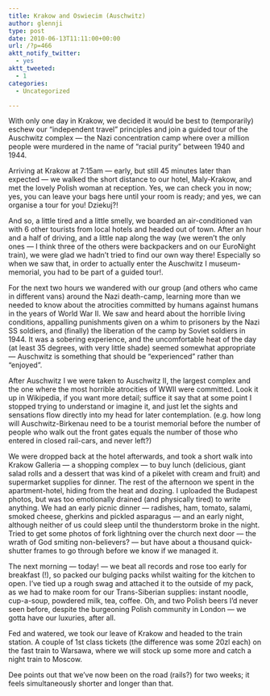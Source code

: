 ```yaml
---
title: Krakow and Oswiecim (Auschwitz)
author: glennji
type: post
date: 2010-06-13T11:11:00+00:00
url: /?p=466
aktt_notify_twitter:
  - yes
aktt_tweeted:
  - 1
categories:
  - Uncategorized

---
```

<!-- p, li { white-space: pre-wrap; } -->

<!--StartFragment-->With only one day in Krakow, we decided it would be best to (temporarily) eschew our &#8220;independent travel&#8221; principles and join a guided tour of the Auschwitz complex &#8212; the Nazi concentration camp where over a million people were murdered in the name of &#8220;racial purity&#8221; between 1940 and 1944.


  
Arriving at Krakow at 7:15am &#8212; early, but still 45 minutes later than expected &#8212; we walked the short distance to our hotel, Maly-Krakow, and met the lovely Polish woman at reception. Yes, we can check you in now; yes, you can leave your bags here until your room is ready; and yes, we can organise a tour for you! Dziekuj?!
  
And so, a little tired and a little smelly, we boarded an air-conditioned van with 6 other tourists from local hotels and headed out of town. After an hour and a half of driving, and a little nap along the way (we weren&#8217;t the only ones &#8212; I think three of the others were backpackers and on our EuroNight train), we were glad we hadn&#8217;t tried to find our own way there! Especially so when we saw that, in order to actually enter the Auschwitz I museum-memorial, you had to be part of a guided tour!.
  
For the next two hours we wandered with our group (and others who came in different vans) around the Nazi death-camp, learning more than we needed to know about the atrocities committed by humans against humans in the years of World War II. We saw and heard about the horrible living conditions, appalling punishments given on a whim to prisoners by the Nazi SS soldiers, and (finally) the liberation of the camp by Soviet soldiers in 1944. It was a sobering experience, and the uncomfortable heat of the day (at least 35 degrees, with very little shade) seemed somewhat appropriate &#8212; Auschwitz is something that should be &#8220;experienced&#8221; rather than &#8220;enjoyed&#8221;.
  
After Auschwitz I we were taken to Auschwitz II, the largest complex and the one where the most horrible atrocities of WWII were committed. Look it up in Wikipedia, if you want more detail; suffice it say that at some point I stopped trying to understand or imagine it, and just let the sights and sensations flow directly into my head for later contemplation. (e.g. how long will Auschwitz-Birkenau need to be a tourist memorial before the number of people who walk out the front gates equals the number of those who entered in closed rail-cars, and never left?)
  
We were dropped back at the hotel afterwards, and took a short walk into Krakow Galleria &#8212; a shopping complex &#8212; to buy lunch (delicious, giant salad rolls and a dessert that was kind of a pikelet with cream and fruit) and supermarket supplies for dinner. The rest of the afternoon we spent in the apartment-hotel, hiding from the heat and dozing. I uploaded the Budapest photos, but was too emotionally drained (and physically tired) to write anything. We had an early picnic dinner &#8212; radishes, ham, tomato, salami, smoked cheese, gherkins and pickled asparagus &#8212; and an early night, although neither of us could sleep until the thunderstorm broke in the night. Tried to get some photos of fork lightning over the church next door &#8212; the wrath of God smiting non-believers? &#8212; but have about a thousand quick-shutter frames to go through before we know if we managed it.
  
The next morning &#8212; today! &#8212; we beat all records and rose too early for breakfast (!), so packed our bulging packs whilst waiting for the kitchen to open. I&#8217;ve tied up a rough swag and attached it to the outside of my pack, as we had to make room for our Trans-Siberian supplies: instant noodle, cup-a-soup, powdered milk, tea, coffee. Oh, and two Polish beers I&#8217;d never seen before, despite the burgeoning Polish community in London &#8212; we gotta have our luxuries, after all.
  
Fed and watered, we took our leave of Krakow and headed to the train station. A couple of 1st class tickets (the difference was some 20zl each) on the fast train to Warsawa, where we will stock up some more and catch a night train to Moscow.
  
Dee points out that we&#8217;ve now been on the road (rails?) for two weeks; it feels simultaneously shorter and longer than that.<!--EndFragment-->
